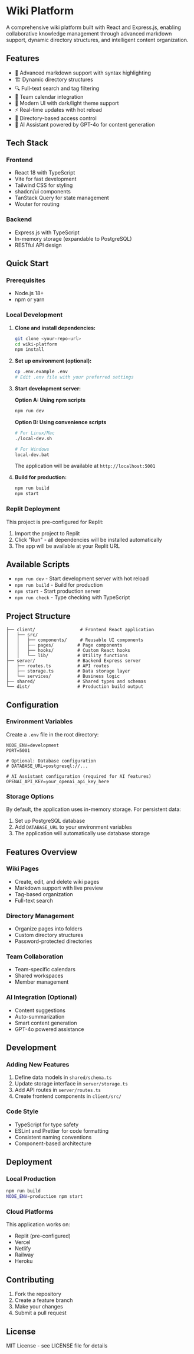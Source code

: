 # Wiki Platform

A comprehensive wiki platform built with React and Express.js, enabling collaborative knowledge management through advanced markdown support, dynamic directory structures, and intelligent content organization.

## Features

- 📝 Advanced markdown support with syntax highlighting
- 🏗️ Dynamic directory structures
- 🔍 Full-text search and tag filtering
- 📅 Team calendar integration
- 🎨 Modern UI with dark/light theme support
- ⚡ Real-time updates with hot reload
- 🔐 Directory-based access control
- 🤖 AI Assistant powered by GPT-4o for content generation

## Tech Stack

### Frontend
- React 18 with TypeScript
- Vite for fast development
- Tailwind CSS for styling
- shadcn/ui components
- TanStack Query for state management
- Wouter for routing

### Backend
- Express.js with TypeScript
- In-memory storage (expandable to PostgreSQL)
- RESTful API design

## Quick Start

### Prerequisites
- Node.js 18+ 
- npm or yarn

### Local Development

1. **Clone and install dependencies:**
   ```bash
   git clone <your-repo-url>
   cd wiki-platform
   npm install
   ```

2. **Set up environment (optional):**
   ```bash
   cp .env.example .env
   # Edit .env file with your preferred settings
   ```

3. **Start development server:**
   
   **Option A: Using npm scripts**
   ```bash
   npm run dev
   ```
   
   **Option B: Using convenience scripts**
   ```bash
   # For Linux/Mac
   ./local-dev.sh
   
   # For Windows
   local-dev.bat
   ```
   
   The application will be available at `http://localhost:5001`

4. **Build for production:**
   ```bash
   npm run build
   npm start
   ```

### Replit Deployment

This project is pre-configured for Replit:

1. Import the project to Replit
2. Click "Run" - all dependencies will be installed automatically
3. The app will be available at your Replit URL

## Available Scripts

- `npm run dev` - Start development server with hot reload
- `npm run build` - Build for production
- `npm start` - Start production server
- `npm run check` - Type checking with TypeScript

## Project Structure

```
├── client/                 # Frontend React application
│   ├── src/
│   │   ├── components/     # Reusable UI components
│   │   ├── pages/         # Page components
│   │   ├── hooks/         # Custom React hooks
│   │   └── lib/           # Utility functions
├── server/                # Backend Express server
│   ├── routes.ts          # API routes
│   ├── storage.ts         # Data storage layer
│   └── services/          # Business logic
├── shared/                # Shared types and schemas
└── dist/                  # Production build output
```

## Configuration

### Environment Variables

Create a `.env` file in the root directory:

```env
NODE_ENV=development
PORT=5001

# Optional: Database configuration
# DATABASE_URL=postgresql://...

# AI Assistant configuration (required for AI features)
OPENAI_API_KEY=your_openai_api_key_here
```

### Storage Options

By default, the application uses in-memory storage. For persistent data:

1. Set up PostgreSQL database
2. Add `DATABASE_URL` to your environment variables
3. The application will automatically use database storage

## Features Overview

### Wiki Pages
- Create, edit, and delete wiki pages
- Markdown support with live preview
- Tag-based organization
- Full-text search

### Directory Management
- Organize pages into folders
- Custom directory structures
- Password-protected directories

### Team Collaboration
- Team-specific calendars
- Shared workspaces
- Member management

### AI Integration (Optional)
- Content suggestions
- Auto-summarization
- Smart content generation
- GPT-4o powered assistance

## Development

### Adding New Features

1. Define data models in `shared/schema.ts`
2. Update storage interface in `server/storage.ts`
3. Add API routes in `server/routes.ts`
4. Create frontend components in `client/src/`

### Code Style

- TypeScript for type safety
- ESLint and Prettier for code formatting
- Consistent naming conventions
- Component-based architecture

## Deployment

### Local Production

```bash
npm run build
NODE_ENV=production npm start
```

### Cloud Platforms

This application works on:
- Replit (pre-configured)
- Vercel
- Netlify
- Railway
- Heroku

## Contributing

1. Fork the repository
2. Create a feature branch
3. Make your changes
4. Submit a pull request

## License

MIT License - see LICENSE file for details